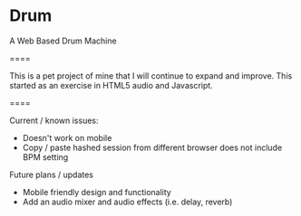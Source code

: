 Drum
====

A Web Based Drum Machine

====

This is a pet project of mine that I will continue to expand and improve. This started as an exercise in HTML5 audio and Javascript.

====

Current / known issues:
- Doesn't work on mobile
- Copy / paste hashed session from different browser does not include BPM setting

Future plans / updates
- Mobile friendly design and functionality
- Add an audio mixer and audio effects (i.e. delay, reverb)
